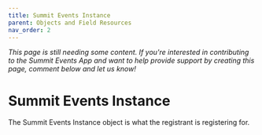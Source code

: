 ```yaml
---
title: Summit Events Instance
parent: Objects and Field Resources
nav_order: 2
---
```



*This page is still needing some content. If you're interested in contributing to the Summit Events App and want to help provide support by creating this page, comment below and let us know!*

# Summit Events Instance
The Summit Events Instance object is what the registrant is registering for.
